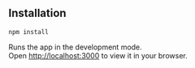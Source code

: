 ## Installation

```
npm install
```

Runs the app in the development mode.\
Open [http://localhost:3000](http://localhost:3000) to view it in your browser.
